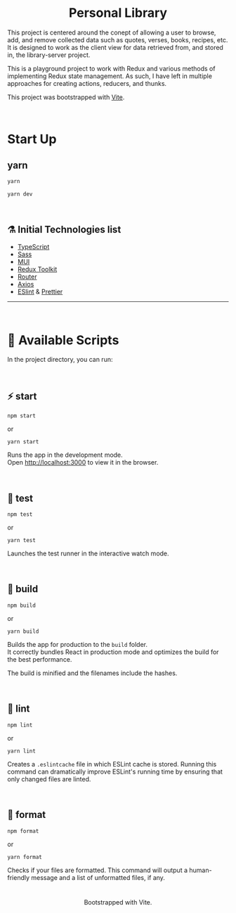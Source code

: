 <h1 align="center">Personal Library</h1>
This project is centered around the conept of allowing a user to browse, add, and remove collected data such as quotes, verses, books, recipes, etc. It is designed to work as the client view for data retrieved from, and stored in, the library-server project.

This is a playground project to work with Redux and various methods of implementing Redux state management. As such, I have left in multiple approaches for creating actions, reducers, and thunks.

This project was bootstrapped with [Vite](https://vitejs.dev/).

<br />

# Start Up

## yarn

```sh
yarn
```

```sh
yarn dev
```

<br />

## ⚗️ Initial Technologies list

- [TypeScript](https://www.typescriptlang.org/)
- [Sass](https://sass-lang.com/)
- [MUI](https://mui.com/)
- [Redux Toolkit](https://redux-toolkit.js.org/)
- [Router](https://reactrouter.com/)
- [Axios](https://axios-http.com/)
- [ESlint](https://eslint.org/) & [Prettier](https://prettier.io/)

---

<br />

# 🚀 Available Scripts

In the project directory, you can run:

<br />

## ⚡️ start

```
npm start
```

or

```
yarn start
```

Runs the app in the development mode.\
Open [http://localhost:3000](http://localhost:3000) to view it in the browser.

<br />

## 🧪 test

```
npm test
```

or

```
yarn test
```

Launches the test runner in the interactive watch mode.

<br />

## 🦾 build

```
npm build
```

or

```
yarn build
```

Builds the app for production to the `build` folder.\
It correctly bundles React in production mode and optimizes the build for the best performance.

The build is minified and the filenames include the hashes.

<br />

## 🧶 lint

```
npm lint
```

or

```
yarn lint
```

Creates a `.eslintcache` file in which ESLint cache is stored. Running this command can dramatically improve ESLint's running time by ensuring that only changed files are linted.

<br />

## 🎯 format

```
npm format
```

or

```
yarn format
```

Checks if your files are formatted. This command will output a human-friendly message and a list of unformatted files, if any.

#

<p align="center">Bootstrapped with Vite.</p>

